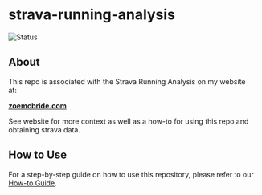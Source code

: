 # strava-running-analysis

![Status]([(https://img.shields.io/badge/Status-Work%20In%20Progress-orange)])

## About

This repo is associated with the Strava Running Analysis on my website  
at:

[**zoemcbride.com**
](https://www.zoemcbride.com)

See website for more context as well as a how-to for using this repo and  
 obtaining strava data.

## How to Use
For a step-by-step guide on how to use this repository, please refer to our [How-to Guide]([(https://www.zoemcbride.com/strava_analysis_howto.html)]).





